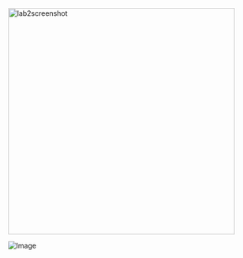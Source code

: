 <img width="459" alt="lab2screenshot" src="https://user-images.githubusercontent.com/103203293/162252867-78b80d6d-cd79-4aa0-8d23-a39d57a9e833.png">

![Image](https://user-images.githubusercontent.com/103203293/162252867-78b80d6d-cd79-4aa0-8d23-a39d57a9e833.png)
